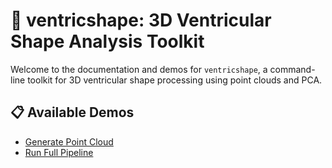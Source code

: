 # 🧠 ventricshape: 3D Ventricular Shape Analysis Toolkit

Welcome to the documentation and demos for `ventricshape`, a command-line toolkit for 3D ventricular shape processing using point clouds and PCA.

## 📋 Available Demos

- [Generate Point Cloud](demo_pc.md)
- [Run Full Pipeline](demo_pipeline.md)